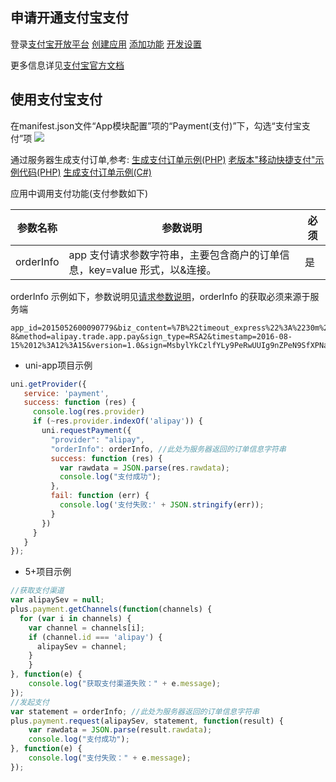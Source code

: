 ## 申请开通支付宝支付
登录[支付宝开放平台](https://open.alipay.com/)
[创建应用](https://opendocs.alipay.com/open/200/105310)
[添加功能](https://opendocs.alipay.com/open/200/105310#%E6%B7%BB%E5%8A%A0%E5%BA%94%E7%94%A8%E5%8A%9F%E8%83%BD)
[开发设置](https://opendocs.alipay.com/open/200/105310#%E9%85%8D%E7%BD%AE%E5%BA%94%E7%94%A8%E7%8E%AF%E5%A2%83)

更多信息详见[支付宝官方文档](https://opendocs.alipay.com/open/204/105297/)
## 使用支付宝支付
在manifest.json文件“App模块配置”项的“Payment(支付)”下，勾选“支付宝支付”项
![](https://partner-dcloud-native.oss-cn-hangzhou.aliyuncs.com/images/uniapp/payment/alipay_setup_manifest_info.png)

通过服务器生成支付订单,参考:
   [生成支付订单示例(PHP)](https://github.com/dcloudio/H5P.Server/tree/master/payment/alipayrsa2)
   [老版本"移动快捷支付"示例代码(PHP)](https://github.com/dcloudio/H5P.Server/tree/master/payment/alipay)
   [生成支付订单示例(C#)](http://ask.dcloud.net.cn/article/197)

应用中调用支付功能(支付参数如下)

| 参数名称    | 参数说明 | 必须 | 
|-------------|-------|-----|
| orderInfo    | app 支付请求参数字符串，主要包含商户的订单信息，key=value 形式，以&连接。 | 是  |

orderInfo 示例如下，参数说明见[请求参数说明](https://opendocs.alipay.com/open/204/105465/)，orderInfo 的获取必须来源于服务端
```
app_id=2015052600090779&biz_content=%7B%22timeout_express%22%3A%2230m%22%2C%22seller_id%22%3A%22%22%2C%22product_code%22%3A%22QUICK_MSECURITY_PAY%22%2C%22total_amount%22%3A%220.02%22%2C%22subject%22%3A%221%22%2C%22body%22%3A%22%E6%88%91%E6%98%AF%E6%B5%8B%E8%AF%95%E6%95%B0%E6%8D%AE%22%2C%22out_trade_no%22%3A%22314VYGIAGG7ZOYY%22%7D&charset=utf-8&method=alipay.trade.app.pay&sign_type=RSA2&timestamp=2016-08-15%2012%3A12%3A15&version=1.0&sign=MsbylYkCzlfYLy9PeRwUUIg9nZPeN9SfXPNavUCroGKR5Kqvx0nEnd3eRmKxJuthNUx4ERCXe552EV9PfwexqW%2B1wbKOdYtDIb4%2B7PL3Pc94RZL0zKaWcaY3tSL89%2FuAVUsQuFqEJdhIukuKygrXucvejOUgTCfoUdwTi7z%2BZzQ%3D
```

  * uni-app项目示例
``` js
uni.getProvider({
   service: 'payment',
   success: function (res) {
     console.log(res.provider)
     if (~res.provider.indexOf('alipay')) {
       uni.requestPayment({
         "provider": "alipay", 
         "orderInfo": orderInfo, //此处为服务器返回的订单信息字符串
         success: function (res) {
           var rawdata = JSON.parse(res.rawdata);
           console.log("支付成功");
         },
         fail: function (err) {
           console.log('支付失败:' + JSON.stringify(err));
         }
       })
     }
   }
});
```
  * 5+项目示例
``` js
//获取支付渠道
var alipaySev = null;
plus.payment.getChannels(function(channels) {
  for (var i in channels) {
    var channel = channels[i];
    if (channel.id === 'alipay') {
      alipaySev = channel;
    }
	}
}, function(e) {
	console.log("获取支付渠道失败：" + e.message);
});
//发起支付
var statement = orderInfo; //此处为服务器返回的订单信息字符串
plus.payment.request(alipaySev, statement, function(result) {
    var rawdata = JSON.parse(result.rawdata);
    console.log("支付成功");
}, function(e) {
    console.log("支付失败：" + e.message);
});
```

